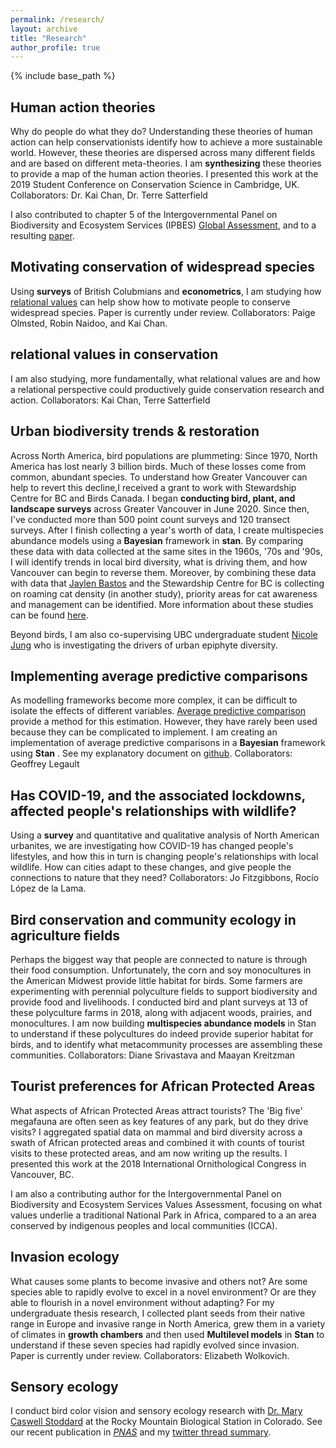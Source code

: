 ```yaml
---
permalink: /research/
layout: archive
title: "Research"
author_profile: true
---
```

{% include base_path %}

## Human action theories
Why do people do what they do?  Understanding these theories of human action can help conservationists identify how to achieve a more sustainable world. However, these theories are dispersed across many different fields and are based on different meta-theories. I am **synthesizing** these theories to provide a map of the human action theories. I presented this work at the 2019 Student Conference on Conservation Science in Cambridge, UK.  Collaborators: Dr. Kai Chan, Dr. Terre Satterfield

I also contributed to chapter 5 of the  Intergovernmental Panel on Biodiversity and Ecosystem Services (IPBES) [Global Assessment](https://ipbes.net/global-assessment), and to a resulting [paper](https://doi.org/10.1002/pan3.10124). 

## Motivating conservation of widespread species
Using **surveys** of British Colubmians and **econometrics**, I am studying how [relational values](https://www.sciencedirect.com/science/article/pii/S1877343518301222) can help show how to motivate people to conserve widespread species. Paper is currently under review. Collaborators: Paige Olmsted, Robin Naidoo, and  Kai Chan. 

## relational values in conservation 

I am also studying, more fundamentally, what relational values are and  how a relational perspective could productively guide conservation research and action. Collaborators: Kai Chan, Terre Satterfield 

## Urban biodiversity trends & restoration 

Across North America, bird populations are plummeting:  Since 1970, North America has lost nearly 3 billion birds.  Much of these losses come from common, abundant species. To understand how Greater Vancouver can help to revert this decline,I received a grant to work with Stewardship Centre for BC and Birds Canada.  I began **conducting bird, plant, and landscape surveys** across Greater Vancouver in June 2020. Since then, I've conducted more than 500 point count surveys and 120 transect surveys. After I finish collecting a year's worth of data, I create multispecies abundance models using a **Bayesian** framework in **stan**.  By comparing these  data with data collected at the same sites in the 1960s, '70s and '90s, I  will identify trends in  local bird diversity, what is driving them, and how Vancouver can begin to reverse them. Moreover, by combining these data with data that [Jaylen Bastos](https://www.linkedin.com/in/jaylen-bastos-3a75511a0/?originalSubdomain=ca) and the Stewardship Centre for BC is collecting on roaming cat density (in another study), priority areas for cat awareness and management can be identified. More information about these studies can be found [here](https://stewardshipcentrebc.ca/cats-and-birds/cats-and-birds-research-projects/).

Beyond birds, I am also co-supervising UBC undergraduate student [Nicole Jung](chanslab.ires.ubc.ca/people)  who is investigating the drivers of urban epiphyte diversity. 

## Implementing average predictive comparisons 

As modelling frameworks become more complex, it can be difficult to isolate the effects of different variables. [Average predictive comparison](https://doi.org/10.1111/j.1467-9531.2007.00181.x) provide a method for this estimation. However, they have rarely been used because they can be complicated to implement. I am creating an implementation of average predictive comparisons in a **Bayesian** framework using **Stan** . See my explanatory document on [github](http://htmlpreview.github.io/?https://github.com/hneyster/germination_stan/blob/master/APC.html). Collaborators: Geoffrey Legault 


## Has COVID-19, and the associated lockdowns, affected people's relationships with wildlife? 

Using a **survey** and quantitative and qualitative analysis of North American urbanites, we are investigating how COVID-19 has changed people's lifestyles, and how this in turn is changing people's relationships with local wildlife. How can cities adapt to these changes, and give people the connections to nature that they need? Collaborators: Jo Fitzgibbons, Rocío López de la Lama.

## Bird conservation and community ecology in agriculture fields 

Perhaps the biggest way that people are connected to nature is through their food consumption. Unfortunately, the corn and soy monocultures in the American Midwest provide little habitat for birds. Some farmers are experimenting with perennial polyculture fields to support biodiversity and provide food and livelihoods. I conducted bird and plant surveys at 13 of these polyculture farms in 2018, along with adjacent woods, prairies, and monocultures. I am now building **multispecies abundance models** in Stan to understand if these polycultures do indeed provide superior habitat for birds, and to identify what metacommunity processes are assembling these communities. 
Collaborators: Diane Srivastava and Maayan Kreitzman 

## Tourist preferences for African Protected Areas 
What aspects of African Protected Areas attract tourists? The 'Big five' megafauna are often seen as key features of any park, but do they drive visits?  I aggregated spatial data on mammal and bird diversity across a swath of African protected areas and combined it with counts of tourist visits to these protected areas, and am now writing up the results.  I presented this work at the 2018 International Ornithological Congress in Vancouver, BC. 

I am also a contributing author for the Intergovernmental Panel on Biodiversity and Ecosystem Services Values Assessment, focusing on what values underlie a traditional National Park in Africa, compared to a an area conserved by indigenous peoples and local communities (ICCA). 
## Invasion  ecology 

What causes some plants to become invasive and others not? Are some species able to rapidly evolve to excel in a novel environment? Or are they able to flourish in a novel environment without adapting? For my  undergraduate thesis research, I collected plant seeds from their native range in Europe and invasive range in North America, grew them in a variety of climates in **growth chambers** and then  used **Multilevel models** in **Stan** to understand if these seven species had rapidly evolved since invasion. Paper is currently under review. Collaborators: Elizabeth Wolkovich. 

## Sensory ecology 

I  conduct bird color vision and sensory ecology research with [Dr. Mary Caswell Stoddard](https://www.marycstoddard.com/) at the Rocky Mountain Biological Station in Colorado. See our recent publication in [*PNAS*](https://www.pnas.org/content/early/2020/06/09/1919377117) and my [twitter thread summary](https://twitter.com/HaroldEyster/status/1272627047861415936).   

